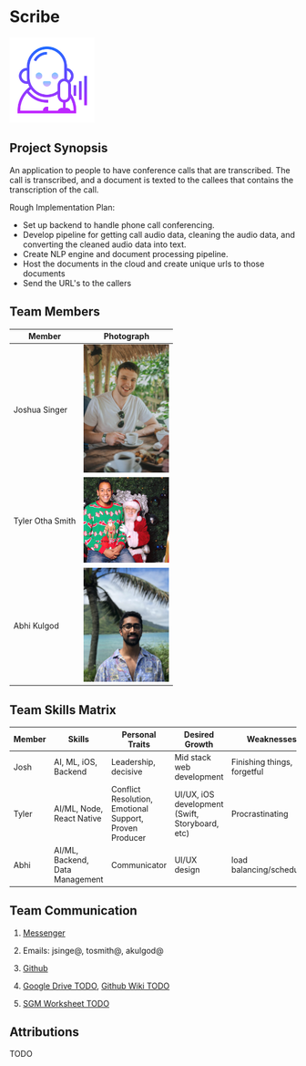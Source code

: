 # Scribe

<img src="images/logo.png" width="150">


## Project Synopsis
An application to people to have conference calls that are transcribed. The call is transcribed, and a document is texted to the callees that contains the transcription of the call.

Rough Implementation Plan:
- Set up backend to handle phone call conferencing.
- Develop pipeline for getting call audio data, cleaning the audio data, and converting the cleaned audio data into text.
- Create NLP engine and document processing pipeline.
- Host the documents in the cloud and create unique urls to those documents
- Send the URL's to the callers


## Team Members

Member | Photograph
--- | ---
Joshua Singer | <img src="images/josh.jpg" alt="Josh Singer" title="Josh Singer" width="150">
Tyler Otha Smith | <img src="images/tyler.jpg" alt="Tyler Smith" title="Tyler Smith" width="150">
Abhi Kulgod | <img src="images/abhi.jpg" alt="Abhi Kulgod" title="Abhi Kulgod" width="150">

## Team Skills Matrix
Member | Skills | Personal Traits | Desired Growth | Weaknesses
--- | --- | --- | --- | ---
Josh | AI, ML, iOS, Backend | Leadership, decisive | Mid stack web development | Finishing things, forgetful
Tyler | AI/ML, Node, React Native | Conflict Resolution, Emotional Support, Proven Producer | UI/UX, iOS development (Swift, Storyboard, etc) | Procrastinating
Abhi | AI/ML, Backend, Data Management| Communicator | UI/UX design | load balancing/scheduling 

## Team Communication
1. [Messenger](https://messenger.com)
   
2. Emails: jsinge@, tosmith@, akulgod@

3. [Github](https://github.com/orgs/StanfordCS194/Team-4/)

4. [Google Drive TODO](TODO), [Github Wiki TODO](TODO)

5. [SGM Worksheet TODO](TODO)

## Attributions
TODO
